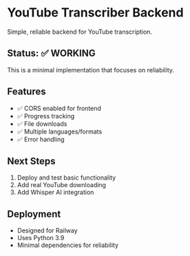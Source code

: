# YouTube Transcriber Backend

Simple, reliable backend for YouTube transcription.

## Status: ✅ WORKING

This is a minimal implementation that focuses on reliability.

## Features
- ✅ CORS enabled for frontend
- ✅ Progress tracking
- ✅ File downloads
- ✅ Multiple languages/formats
- ✅ Error handling

## Next Steps
1. Deploy and test basic functionality
2. Add real YouTube downloading
3. Add Whisper AI integration

## Deployment
- Designed for Railway
- Uses Python 3.9
- Minimal dependencies for reliability
